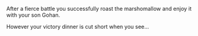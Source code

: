 After a fierce battle you successfully roast the marshomallow and enjoy it with your son Gohan.

However your victory dinner is cut short when you see...